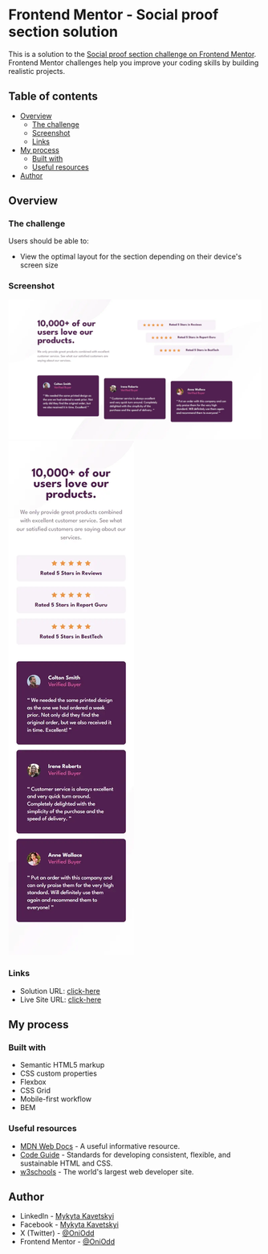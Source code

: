 # Frontend Mentor - Social proof section solution

This is a solution to the [Social proof section challenge on Frontend Mentor](https://www.frontendmentor.io/challenges/social-proof-section-6e0qTv_bA). Frontend Mentor challenges help you improve your coding skills by building realistic projects.

## Table of contents

- [Overview](#overview)
  - [The challenge](#the-challenge)
  - [Screenshot](#screenshot)
  - [Links](#links)
- [My process](#my-process)
  - [Built with](#built-with)
  - [Useful resources](#useful-resources)
- [Author](#author)

## Overview

### The challenge

Users should be able to:

- View the optimal layout for the section depending on their device's screen size

### Screenshot

![Desktop](./assets/images/screenshots/desktop.webp)
![Mobile](./assets/images/screenshots/mobile.webp)

### Links

- Solution URL: [click-here](https://github.com/OniOdd/social-proof-section)
- Live Site URL: [click-here](https://oniodd.github.io/social-proof-section/)

## My process

### Built with

- Semantic HTML5 markup
- CSS custom properties
- Flexbox
- CSS Grid
- Mobile-first workflow
- BEM

### Useful resources

- [MDN Web Docs](https://developer.mozilla.org/) - A useful informative resource.
- [Code Guide](https://codeguide.co/) - Standards for developing consistent, flexible, and sustainable HTML and CSS.
- [w3schools](https://www.w3schools.com/) - The world's largest web developer site.

## Author

- LinkedIn - [Mykyta Kavetskyi](https://www.linkedin.com/in/mykyta-kavetskyi/)
- Facebook - [Mykyta Kavetskyi](https://www.facebook.com/profile.php?id=100094490807763)
- X (Twitter) - [@OniOdd](https://x.com/OniOdd)
- Frontend Mentor - [@OniOdd](https://www.frontendmentor.io/profile/OniOdd)
